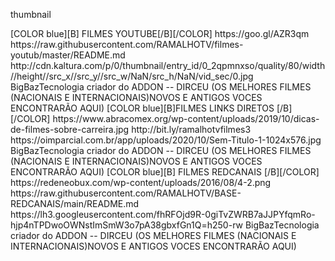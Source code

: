 <?xml version="1.0" encoding="UTF-8" standalone="no" ?>
<layoutype>thumbnail</layoutype>

<channels>
<channel>
<name>[COLOR blue][B] FILMES YOUTUBE[/B][/COLOR]</name>
<thumbnail>https://goo.gl/AZR3qm</thumbnail>
<externallink>https://raw.githubusercontent.com/RAMALHOTV/filmes-youtub/master/README.md</externallink>
<fanart>http://cdn.kaltura.com/p/0/thumbnail/entry_id/0_2qpmnxso/quality/80/width//height//src_x//src_y//src_w/NaN/src_h/NaN/vid_sec/0.jpg</fanart>
<info>BigBazTecnologia criador do ADDON -- DIRCEU (OS MELHORES FILMES (NACIONAIS E INTERNACIONAIS)NOVOS E ANTIGOS VOCES ENCONTRARÃO AQUI) </info>
</channel>
<channels>


<channels>
<channel>
<name>[COLOR blue][B]FILMES LINKS DIRETOS [/B][/COLOR]</name>
<thumbnail>https://www.abracomex.org/wp-content/uploads/2019/10/dicas-de-filmes-sobre-carreira.jpg</thumbnail>
<externallink>http://bit.ly/ramalhotvfilmes3</externallink>
<fanart>https://oimparcial.com.br/app/uploads/2020/10/Sem-Titulo-1-1024x576.jpg</fanart>
<info>BigBazTecnologia criador do ADDON -- DIRCEU (OS MELHORES FILMES (NACIONAIS E INTERNACIONAIS)NOVOS E ANTIGOS VOCES ENCONTRARÃO AQUI)</info>
</channel>
<channels>


<channels>
<channel>
<name>[COLOR blue][B] FILMES REDCANAIS [/B][/COLOR]</name>
<thumbnail>https://redeneobux.com/wp-content/uploads/2016/08/4-2.png</thumbnail>
<externallink>https://raw.githubusercontent.com/RAMALHOTV/BASE-REDCANAIS/main/README.md</externallink>
<fanart>https://lh3.googleusercontent.com/fhRFOjd9R-0giTvZWRB7aJJPYfqmRo-hjp4nTPDwoOWNstImSmW3o7pA38gbxfGn1Q=h250-rw</fanart>
<info>BigBazTecnologia criador do ADDON -- DIRCEU (OS MELHORES FILMES (NACIONAIS E INTERNACIONAIS)NOVOS E ANTIGOS VOCES ENCONTRARÃO AQUI)</info>
</channel>
<channels>
  




